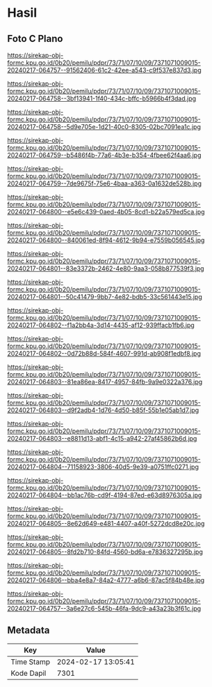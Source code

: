 # Hasil

## Foto C Plano

https://sirekap-obj-formc.kpu.go.id/0b20/pemilu/pdpr/73/71/07/10/09/7371071009015-20240217-064757--91562406-61c2-42ee-a543-c9f537e837d3.jpg

https://sirekap-obj-formc.kpu.go.id/0b20/pemilu/pdpr/73/71/07/10/09/7371071009015-20240217-064758--3bf13941-1f40-434c-bffc-b5966b4f3dad.jpg

https://sirekap-obj-formc.kpu.go.id/0b20/pemilu/pdpr/73/71/07/10/09/7371071009015-20240217-064758--5d9e705e-1d21-40c0-8305-02bc7091ea1c.jpg

https://sirekap-obj-formc.kpu.go.id/0b20/pemilu/pdpr/73/71/07/10/09/7371071009015-20240217-064759--b5486f4b-77a6-4b3e-b354-4fbee62f4aa6.jpg

https://sirekap-obj-formc.kpu.go.id/0b20/pemilu/pdpr/73/71/07/10/09/7371071009015-20240217-064759--7de9675f-75e6-4baa-a363-0a1632de528b.jpg

https://sirekap-obj-formc.kpu.go.id/0b20/pemilu/pdpr/73/71/07/10/09/7371071009015-20240217-064800--e5e6c439-0aed-4b05-8cd1-b22a579ed5ca.jpg

https://sirekap-obj-formc.kpu.go.id/0b20/pemilu/pdpr/73/71/07/10/09/7371071009015-20240217-064800--840061ed-8f94-4612-9b94-e7559b056545.jpg

https://sirekap-obj-formc.kpu.go.id/0b20/pemilu/pdpr/73/71/07/10/09/7371071009015-20240217-064801--83e3372b-2462-4e80-9aa3-058b877539f3.jpg

https://sirekap-obj-formc.kpu.go.id/0b20/pemilu/pdpr/73/71/07/10/09/7371071009015-20240217-064801--50c41479-9bb7-4e82-bdb5-33c561443e15.jpg

https://sirekap-obj-formc.kpu.go.id/0b20/pemilu/pdpr/73/71/07/10/09/7371071009015-20240217-064802--f1a2bb4a-3d14-4435-af12-939ffacb1fb6.jpg

https://sirekap-obj-formc.kpu.go.id/0b20/pemilu/pdpr/73/71/07/10/09/7371071009015-20240217-064802--0d72b88d-584f-4607-991d-ab908f1edbf8.jpg

https://sirekap-obj-formc.kpu.go.id/0b20/pemilu/pdpr/73/71/07/10/09/7371071009015-20240217-064803--81ea86ea-8417-4957-84fb-9a9e0322a376.jpg

https://sirekap-obj-formc.kpu.go.id/0b20/pemilu/pdpr/73/71/07/10/09/7371071009015-20240217-064803--d9f2adb4-1d76-4d50-b85f-55b1e05ab1d7.jpg

https://sirekap-obj-formc.kpu.go.id/0b20/pemilu/pdpr/73/71/07/10/09/7371071009015-20240217-064803--e8811d13-abf1-4c15-a942-27af45862b6d.jpg

https://sirekap-obj-formc.kpu.go.id/0b20/pemilu/pdpr/73/71/07/10/09/7371071009015-20240217-064804--71158923-3806-40d5-9e39-a0751ffc0271.jpg

https://sirekap-obj-formc.kpu.go.id/0b20/pemilu/pdpr/73/71/07/10/09/7371071009015-20240217-064804--bb1ac76b-cd9f-4194-87ed-e63d8976305a.jpg

https://sirekap-obj-formc.kpu.go.id/0b20/pemilu/pdpr/73/71/07/10/09/7371071009015-20240217-064805--8e62d649-e481-4407-a40f-5272dcd8e20c.jpg

https://sirekap-obj-formc.kpu.go.id/0b20/pemilu/pdpr/73/71/07/10/09/7371071009015-20240217-064805--8fd2b710-84fd-4560-bd6a-e7836327295b.jpg

https://sirekap-obj-formc.kpu.go.id/0b20/pemilu/pdpr/73/71/07/10/09/7371071009015-20240217-064806--bba4e8a7-84a2-4777-a6b6-87ac5f84b48e.jpg

https://sirekap-obj-formc.kpu.go.id/0b20/pemilu/pdpr/73/71/07/10/09/7371071009015-20240217-064757--3a6e27c6-545b-46fa-9dc9-a43a23b3f61c.jpg


## Metadata

| Key        | Value               |
| ---------- | ------------------- |
| Time Stamp | 2024-02-17 13:05:41 |
| Kode Dapil | 7301                |



